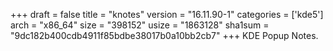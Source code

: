 +++
draft = false
title = "knotes"
version = "16.11.90-1"
categories = ['kde5']
arch = "x86_64"
size = "398152"
usize = "1863128"
sha1sum = "9dc182b400cdb4911f85bdbe38017b0a10bb2cb7"
+++
KDE Popup Notes.